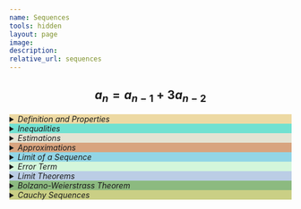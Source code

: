 ```yaml
---
name: Sequences
tools: hidden
layout: page
image: 
description:
relative_url: sequences
---
```


## $$a_{n}=a_{n-1}+3a_{n-2}$$
<details closed style='background-color:#edd9a3'><summary markdown="span" ><em>Definition and Properties</em></summary>
<details open><summary markdown="span" class="notriangle"></summary>
<img src="../../assets/sequences/sequence-definition.svg">
</details>
</details>
<details closed style='background-color:#72e1d1'><summary markdown="span" ><em>Inequalities</em></summary>
<details open><summary markdown="span" class="notriangle"></summary>
<img src="../../assets/sequences/inequalities.svg">
</details>
</details>
<details closed style='background-color:#e4e3d3'><summary markdown="span" ><em>Estimations</em></summary>
<details open><summary markdown="span" class="notriangle"></summary>
<img src="../../assets/sequences/estimations.svg">
</details>
</details>
<details closed style='background-color:#D8A47F'><summary markdown="span" ><em>Approximations</em></summary>
<details open><summary markdown="span" class="notriangle"></summary>
<img src="../../assets/sequences/approximations.svg">
</details>
</details>
<details closed style='background-color:#92D5E6'><summary markdown="span" ><em>Limit of a Sequence</em></summary>
<details open><summary markdown="span" class="notriangle"></summary>
<img src="../../assets/sequences/limit-of-a-sequence.svg">
</details>
</details>
<details closed style='background-color:#D3F6DB'><summary markdown="span" ><em>Error Term</em></summary>
<details open><summary markdown="span" class="notriangle"></summary>
<img src="../../assets/sequences/error-term.svg">
</details>
</details>
<details closed style='background-color:#BBCDE5'><summary markdown="span" ><em>Limit Theorems</em></summary>
<details open><summary markdown="span" class="notriangle"></summary>
<img src="../../assets/sequences/limit-theorems.svg">
</details>
</details>
<details closed style='background-color:#8CBA80'><summary markdown="span" ><em>Bolzano-Weierstrass Theorem</em></summary>
<details open><summary markdown="span" class="notriangle"></summary>
<img src="../../assets/sequences/bolzano-weierstrass.svg">
</details>
</details>
<details closed style='background-color:#CACF85'><summary markdown="span" ><em>Cauchy Sequences</em></summary>
<details open><summary markdown="span" class="notriangle"></summary>
<img src="../../assets/sequences/cauchy-sequence.svg">
</details>
</details>
<br>
